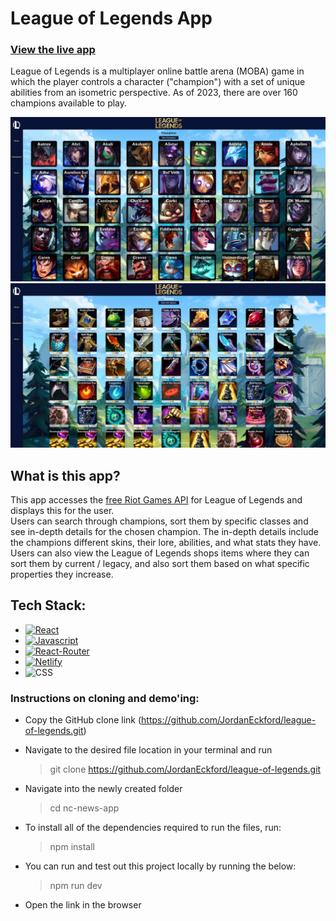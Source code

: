 # League of Legends App

### <a href="https://jordaneckfordleagueoflegends.netlify.app/">View the live app</a>

<p>League of Legends is a multiplayer online battle arena (MOBA) game in which the player controls a character ("champion") with a set of unique abilities from an isometric perspective. As of 2023, there are over 160 champions available to play.</p>

<img src="./public/screenshot1.png" />
<br/>
<img src="./public/screenshot2.png" />

## What is this app?

<p>This app accesses the <a href="https://developer.riotgames.com/docs/lol">free Riot Games API</a> for League of Legends and displays this for the user.
<br/>
Users can search through champions, sort them by specific classes and see in-depth details for the chosen champion. The in-depth details include the champions different skins, their lore, abilities, and what stats they have.
<br/>
Users can also view the League of Legends shops items where they can sort them by current / legacy, and also sort them based on what specific properties they increase.
</p>

## Tech Stack:

- [![React][React.js]][React-url]
- [![Javascript][Javascriptimg]][Javscript-url]
- [![React-Router][ReactRouterimg]][ReactRouter-url]
- [![Netlify][Netlifyimg]][Netlify-url]
- ![CSS][CSS]

### Instructions on cloning and demo'ing:

- Copy the GitHub clone link (https://github.com/JordanEckford/league-of-legends.git)
- Navigate to the desired file location in your terminal and run
  > git clone https://github.com/JordanEckford/league-of-legends.git
- Navigate into the newly created folder

  > cd nc-news-app

- To install all of the dependencies required to run the files, run:

  > npm install

- You can run and test out this project locally by running the below:

  > npm run dev

- Open the link in the browser

[React.js]: https://img.shields.io/badge/React-20232A?style=for-the-badge&logo=react&logoColor=61DAFB
[React-url]: https://reactjs.org/
[Javascriptimg]: https://img.shields.io/badge/JavaScript-F7DF1E?style=for-the-badge&logo=javascript&logoColor=black
[Javscript-url]: https://www.javascript.com
[ReactRouterimg]: https://img.shields.io/badge/React_Router-CA4245?style=for-the-badge&logo=react-router&logoColor=white
[ReactRouter-url]: https://reactrouter.com/en/main
[Netlifyimg]: https://img.shields.io/badge/Netlify-00C7B7?style=for-the-badge&logo=netlify&logoColor=white
[Netlify-url]: https://www.netlify.com
[CSS]: https://img.shields.io/badge/CSS-239120?&style=for-the-badge&logo=css3&logoColor=white
